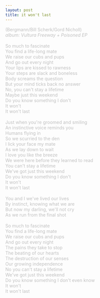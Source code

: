 ```yaml
---
layout: post
title: it won't last
---
```

<span style="color: #c0c0c0" class="Apple-style-span">(Bergmann/Bill Scherk/Gord Nicholl)<br />
<i>album: Vultura Freeway + Poisoned EP</i><br />
<br />
So much to fascinate<br />
You find a life-long mate<br />
We raise our cubs and pups<br />
And go out every night<br />
Your lips are kissed to rawness<br />
Your steps are slack and boneless<br />
Body screams the question<br />
But your mind ticks back no answer<br />
No, you can't stay a lifetime<br />
Maybe just this weekend<br />
Do you know something I don't <br />
It won't <br />
It won't last<br />
<br />
Just when you're groomed and smiling<br />
An instinctive voice reminds you<br />
Humans flying in<br />
So we scurried to the den<br />
I lick your face my mate<br />
As we lay down to wait<br />
I love you like the breeze<br />
We were here before they learned to read<br />
You can't stay a lifetime<br />
We've got just this weekend<br />
Do you know something I don't <br />
It won't <br />
It won't last<br />
<br />
You and I we've lived our lives<br />
By instinct, knowing what we are<br />
But now my darling, we'll not cry<br />
As we run from the final shot<br />
<br />
So much to fascinate<br />
You find a life-long mate<br />
We raise our cubs and pups <br />
And go out every night<br />
The pains they take to stop<br />
The beating of our hearts<br />
The destruction of our senses<br />
Our growing independence<br />
No you can't stay a lifetime<br />
We've got just this weekend<br />
Do you know something I don't even know<br />
It won't <br />
It won't last<br />
</span>
